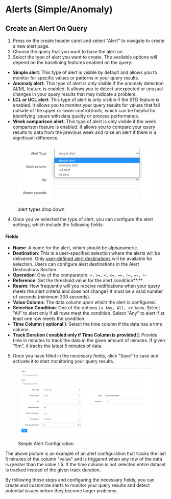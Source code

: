 # Alerts (Simple/Anomaly)

## Create an Alert On Query

1. Press on the create header caret and select "Alert" to navigate to create a new alert page.
2. Choose the query that you want to base the alert on.
3. Select the type of alert you want to create. The available options will depend on the baselining features enabled on the query:

* **Simple alert**: This type of alert is visible by default and allows you to monitor for specific values or patterns in your query results.
* **Anomaly alert**: This type of alert is only visible if the anomaly detection AI/ML feature is enabled. It allows you to detect unexpected or unusual changes in your query results that may indicate a problem.
* **LCL or UCL** **alert**: This type of alert is only visible if the STD feature is enabled. It allows you to monitor your query results for values that fall outside of the upper or lower control limits, which can be helpful for identifying issues with data quality or process performance.
* **Week comparison** **alert**: This type of alert is only visible if the week comparison feature is enabled. It allows you to compare your query results to data from the previous week and raise an alert if there is a significant difference.

<figure><img src="../.gitbook/assets/alert-types.png" alt=""><figcaption><p>alert types drop down</p></figcaption></figure>

4. Once you've selected the type of alert, you can configure the alert settings, which include the following fields:

#### Fields

* **Name**: A name for the alert, which should be alphanumeric.
* **Destination**: This is a user-specified selection where the alerts will be delivered. Only [user-defined alert destinations](../integrations/list-of-data-sources/alert-destinations.md) will be available for selection. Users can configure alert destinations in the Alert Destinations Section
* **Operation**: One of the comparators: `>,` `>=,` `<,` `<=,` `==,` `!=,` `=~,` `!~`
* **Reference:** Set the threshold value for the alert condition**.**
* **Rearm**: How frequently will you receive notifications when your query meets the alert criteria and does not change?  It must be a valid number of seconds (minimum 300 seconds).
* **Value Column:**  The data column upon which the alert is configured.
* **Selection Condition**:  One of the options `is Any, All, or None`.  Select "All" to alert only if all rows meet the condition. Select "Any" to alert if at least one row meets the condition.
* **Time Column **<mark style="background-color:purple;">**( optional )**</mark>: Select the time column if the data has a time column.
* **Track Duration **<mark style="background-color:purple;">**( enabled only if Time Column is provided )**</mark>:  Provide time in minutes to track the data in the given amount of minutes. If given "5m", it tracks the latest 5 minutes of data.

5. Once you have filled in the necessary fields, click "Save" to save and activate it to start monitoring your query results.

<figure><img src="../.gitbook/assets/alert config.png" alt=""><figcaption><p>Simple Alert Configuration</p></figcaption></figure>



The above picture is an example of an alert configuration that tracks the last 5 minutes of the column "value" and is triggered when any row of the data is greater than the value 1.5. If the time column is not selected entire dataset is tracked instead of the given track duration.

By following these steps and configuring the necessary fields, you can create and customize alerts to monitor your query results and detect potential issues before they become larger problems.
